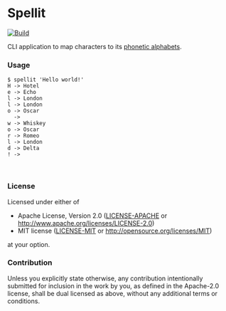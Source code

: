 # Spellit

[![Build](https://github.com/kafji/spellit/workflows/Build/badge.svg)](https://github.com/kafji/spellit/actions?query=workflow%3ABuild)

CLI application to map characters to its [phonetic alphabets](https://en.wikipedia.org/wiki/NATO_phonetic_alphabet).

### Usage

```
$ spellit 'Hello world!'
H -> Hotel
e -> Echo
l -> London
l -> London
o -> Oscar
  -> 
w -> Whiskey
o -> Oscar
r -> Romeo
l -> London
d -> Delta
! ->
```

<br>

### License

Licensed under either of

 * Apache License, Version 2.0
   ([LICENSE-APACHE](LICENSE-APACHE) or http://www.apache.org/licenses/LICENSE-2.0)
 * MIT license
   ([LICENSE-MIT](LICENSE-MIT) or http://opensource.org/licenses/MIT)

at your option.

### Contribution

Unless you explicitly state otherwise, any contribution intentionally submitted
for inclusion in the work by you, as defined in the Apache-2.0 license, shall be
dual licensed as above, without any additional terms or conditions.
